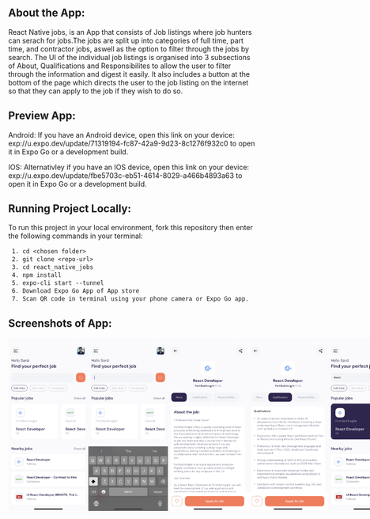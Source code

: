 ## About the App:

React Native jobs, is an App that consists of Job listings where job hunters can serach for jobs.The jobs are split up into categories of full time, part time, and contractor jobs, aswell as the option to filter through the jobs by search. The UI of the individual job listings is organised into 3 subsections of About, Qualifications and Responsibilites to allow the user to filter through the information and digest it easily. It also includes a button at the bottom of the page which directs the user to the job listing on the internet so that they can apply to the job if they wish to do so.

## Preview App:

Android:
If you have an Android device, open this link on your device:
exp://u.expo.dev/update/71319194-fc87-42a9-9d23-8c1276f932c0
to open it in Expo Go or a development build.

IOS:
Alternativley if you have an IOS device, open this link on your device:
exp://u.expo.dev/update/fbe5703c-eb51-4614-8029-a466b4893a63
to open it in Expo Go or a development build.

## Running Project Locally:

To run this project in your local environment, fork this repository then enter the following commands in your terminal:

```
 1. cd <chosen folder>
 2. git clone <repo-url>
 3. cd react_native_jobs
 4. npm install
 5. expo-cli start --tunnel
 6. Download Expo Go App of App store
 7. Scan QR code in terminal using your phone camera or Expo Go app.
```

## Screenshots of App:
<div style="display: flex; flex-direction: row;">
<img src="/assets/images/IMG_6173.PNG" height="350" width="180" >
<img src="/assets/images/IMG_6174.PNG" height="350" width="180" >
<img src="/assets/images/IMG_6176.PNG" height="350" width="180" >
<img src="/assets/images/IMG_6177.PNG" height="350" width="180" >
<img src="/assets/images/IMG_6178.PNG" height="350" width="180" >
</div>
